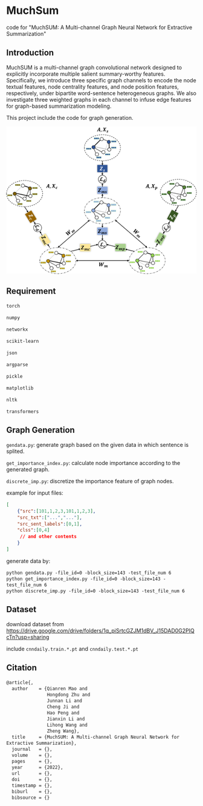 # MuchSum

code for "MuchSUM: A Multi-channel Graph Neural Network for Extractive Summarization"

## Introduction

 MuchSUM is a multi-channel graph convolutional network designed to explicitly incorporate multiple salient summary-worthy features. Specifically,
we introduce three specific graph channels to encode the node textual features, node centrality features, and node position features, respectively, under bipartite word-sentence heterogeneous graphs. We also investigate three weighted graphs in each channel to infuse edge features for graph-based summarization modeling.

This project include the code for graph generation. 

![image](Figures/model.png)

## Requirement
`torch`

`numpy`

`networkx`

`scikit-learn`

`json`

`argparse`

`pickle`

`matplotlib`

`nltk`

`transformers`


## Graph Generation

`gendata.py`: generate graph based on the given data in which sentence is splited.

`get_importance_index.py`: calculate node importance according to the generated graph.

`discrete_imp.py`:  discretize the importance feature of graph nodes.

example for input files:

```json
[
    {"src":[101,1,2,3,101,1,2,3],
    "src_txt":["...","..."],
    "src_sent_labels":[0,1],
    "clss":[0,4]
     // and other contents
    }
]
```

generate data by:

```
python gendata.py -file_id=0 -block_size=143 -test_file_num 6
python get_importance_index.py -file_id=0 -block_size=143 -test_file_num 6
python discrete_imp.py -file_id=0 -block_size=143 -test_file_num 6
```



## Dataset

download dataset from https://drive.google.com/drive/folders/1q_piSrtcGZJM1dBV_J15DAD0G2PIQcTn?usp=sharing

include `cnndaily.train.*.pt` and `cnndaily.test.*.pt`

## Citation

```
@article{,
  author    = {Qianren Mao and
               Hongdong Zhu and
               Junnan Li and
               Cheng Ji and
               Hao Peng and
               Jianxin Li and
               Lihong Wang and
               Zheng Wang},
  title     = {MuchSUM: A Multi-channel Graph Neural Network for Extractive Summarization},
  journal   = {},
  volume    = {},
  pages     = {},
  year      = {2022},
  url       = {},
  doi       = {},
  timestamp = {},
  biburl    = {},
  bibsource = {}
```

